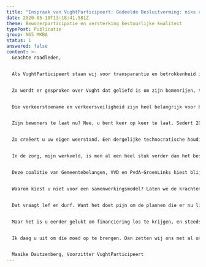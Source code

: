 ```yaml
---
title: "Inspraak van VughtParticipeert: Gedeelde Besluitvorming: niks ervan!"
date: 2020-05-10T13:18:41.581Z
theme: Bewonerparticipatie en versterking bestuurlijke kwaliteit
typePost: Publicatie
group: N65 MKBA
status: 1
answered: false
content: >-
  Geachte raadleden,


  Als VughtParticipeert staan wij voor transparantie en betrokkenheid in de besluitvorming met tijdige en adequate informatievoorziening aan bewoners. Als ik zo het burgerparticipatieproces beschouw in Vught, is in ieder geval geen sprake geweest van het goed informeren van burgers over de N65. De informatie was vaak onvolledig, niet tijdig en zelfs misleidend. Een heel recent voorbeeld van misleiding is de twee paginabrede advertentie in het Klaverblad – van onze eigen belastingcenten wel te verstaan.


  Zo wordt er gesproken over Vught dat geliefd is om zijn bomenrijen, terwijl voor de N65 aanleg 400 bomen worden gekapt. Daarvan komt maar een klein deel terug, dat nog lang zal moeten groeien eer het weer bomen zijn van enig formaat. Nog lachwekkender wordt het als geschreven wordt dat het beter zal gaan met de veiligheid van overstekende kinderen en ouderen, terwijl de realiteit is dat door de huidige plannen veel meer gemotoriseerd verkeer door het dorp gaat rijden. Dus neemt de veiligheid in veel woonwijken in Vught ook af.


  Die verkeerstoename en verkeersveiligheid zijn heel belangrijk voor bewoners. Ook het bestuur en de raadsleden zouden juist hier de absolute prioriteit aan moeten geven: het beschermen van bewoners en hun fietsende kinderen tegen ongevallen, geluidsoverlast, luchtvervuiling etc. Ook lezen wij dat de ‘wegen die het wel aankunnen’. Wie is meneer Weg en waar woont die? Het gaat om de ménsen die langs die straten wonen. En díe kunnen die toename in het verkeer niet aan. Bewoners zullen het u kwalijk nemen en er u als raadsleden verantwoordelijk voor houden als zij straks met alle gevolgen zitten.


  Zijn bewoners te laat nu? Nee, u bent keer op keer te laat. Sedert 2015 maken bewoners bezwaren. Maar u kijkt steeds de andere kant op en negeert de argumenten van bewoners keer op keer.


  Zo creëert u uw eigen weerstand. Een dergelijke technocratische houding is echt gedateerd in deze tijd van steeds beter opgeleide en geïnformeerde burgers. In deze tijd komt u niet meer weg met het laten stemmen door bewoners eens in de zoveel tijd, en dat vervolgens te gebruiken als een soort carte blanche om eigen ideeën uit te voeren. De burger van nu eist regie op en wil meebeslissen. Ook tussentijds.


  In de zorg, mijn werkveld, is men al een heel stuk verder dan het bestuur in Vught. Daar is het gebruikelijk dat artsen samen met de patiënt beslissingen nemen voor een behandeling, en dat dit gebeurt op basis van goede informatie over de voor- én de nadelen. Arts en patiënt doen dat in een proces van gedeelde besluitvorming waarbij de patiënt de laatste stem heeft. Wat zou u doen, als het u zou overkomen dat een medisch specialist u onvolledige en gekleurde informatie geeft over een behandeling die van grote invloed is op uw leven? En die zegt, och, als u er later problemen mee krijgt, dan zien we dat dan wel weer. Dan zou u toch ook woest zijn en tegen die specialist een proces aanspannen, zeker als hij dat ook nog probeert te ontkennen? Dat is precies wat hier gebeurt.


  Deze coalitie van Gemeentebelangen, VVD en PvdA-GroenLinks kiest blijkbaar voor een conflictmodel. Misschien omdat zij niet beter weten, een soort bedrijfsblindheid. Het gevolg is dat bewoners en allerlei organisaties de loopgraven ingaan en een gang naar de rechter aan het voorbereiden zijn. Dat wordt een lange en nare strijd. Misschien klopt u zich straks trots op de borst als het plan is aangenomen, maar ik kan u garanderen dat het een Pyrrhus overwinning zal zijn met alleen maar verliezers. Bovendien gaat voorlopig geen schop de grond in. Want zolang de rechtsgangen lopen, mag er niet verbouwd worden.


  Waarom kiest u niet voor een samenwerkingsmodel? Laten we de krachten van bewoners van Vught verenigen met die van de gemeentelijke organisatie en samen naar de landelijke politiek gaan, de Ministeries en de Provincie. Om te vragen voor een beter alternatief, zoals de ondergrondse variant.


  Dat vraagt lef en durf. Want het doet pijn om de plannen die er nu liggen, los te laten. Dat snappen wij ook.


  Maar het is u eerder gelukt om financiering los te krijgen, en steeds meer. Dus waarom niet nog even wat langer volhouden en gaan voor een echt goed plan? U kent vast het verhaal van Hein Bergé. Hij verzette zich tot het einde toe tegen de demping van de Binnendieze en met succes. De naam van de dringende wethouder zijn wij vergeten, de naam van die ene persoon niet, dat was Hein Bergé. Het is aan u hoe onze gemeente en u straks zullen worden herinnerd.


  Ik daag u uit om díe moed op te brengen. Dan zetten wij ons met al onze energie sámen met u in, in een proces van gedeelde besluitvorming. Voor een veiliger plan. Waarmee de doelstellingen van de N65 wél worden behaald.


  Maaike Dautzenberg, Voorzitter VughtParticipeert
---
```

